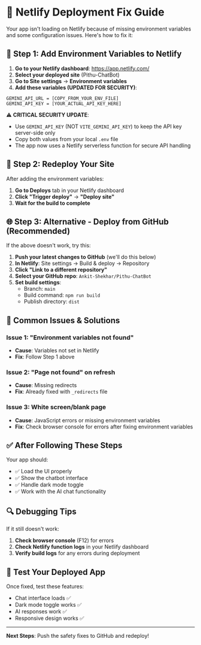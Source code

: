 # 🚀 Netlify Deployment Fix Guide

Your app isn't loading on Netlify because of missing environment variables and some configuration issues. Here's how to fix it:

## 🔧 Step 1: Add Environment Variables to Netlify

1. **Go to your Netlify dashboard**: https://app.netlify.com/
2. **Select your deployed site** (Pithu-ChatBot)
3. **Go to Site settings** → **Environment variables**
4. **Add these variables (UPDATED FOR SECURITY)**:

```
GEMINI_API_URL = [COPY_FROM_YOUR_ENV_FILE]
GEMINI_API_KEY = [YOUR_ACTUAL_API_KEY_HERE]
```

⚠️ **CRITICAL SECURITY UPDATE**: 
- Use `GEMINI_API_KEY` (NOT `VITE_GEMINI_API_KEY`) to keep the API key server-side only
- Copy both values from your local `.env` file
- The app now uses a Netlify serverless function for secure API handling

## 🔄 Step 2: Redeploy Your Site

After adding the environment variables:

1. **Go to Deploys** tab in your Netlify dashboard
2. **Click "Trigger deploy"** → **"Deploy site"**
3. **Wait for the build to complete**

## 🌐 Step 3: Alternative - Deploy from GitHub (Recommended)

If the above doesn't work, try this:

1. **Push your latest changes to GitHub** (we'll do this below)
2. **In Netlify**: Site settings → Build & deploy → Repository
3. **Click "Link to a different repository"**
4. **Select your GitHub repo**: `Ankit-Shekhar/Pithu-ChatBot`
5. **Set build settings**:
   - Branch: `main`
   - Build command: `npm run build`
   - Publish directory: `dist`

## 🐛 Common Issues & Solutions

### Issue 1: "Environment variables not found"
- **Cause**: Variables not set in Netlify
- **Fix**: Follow Step 1 above

### Issue 2: "Page not found" on refresh
- **Cause**: Missing redirects
- **Fix**: Already fixed with `_redirects` file

### Issue 3: White screen/blank page
- **Cause**: JavaScript errors or missing environment variables
- **Fix**: Check browser console for errors after fixing environment variables

## ✅ After Following These Steps

Your app should:
- ✅ Load the UI properly
- ✅ Show the chatbot interface
- ✅ Handle dark mode toggle
- ✅ Work with the AI chat functionality

## 🔍 Debugging Tips

If it still doesn't work:

1. **Check browser console** (F12) for errors
2. **Check Netlify function logs** in your Netlify dashboard
3. **Verify build logs** for any errors during deployment

## 📱 Test Your Deployed App

Once fixed, test these features:
- Chat interface loads ✅
- Dark mode toggle works ✅
- AI responses work ✅
- Responsive design works ✅

---

**Next Steps**: Push the safety fixes to GitHub and redeploy!
